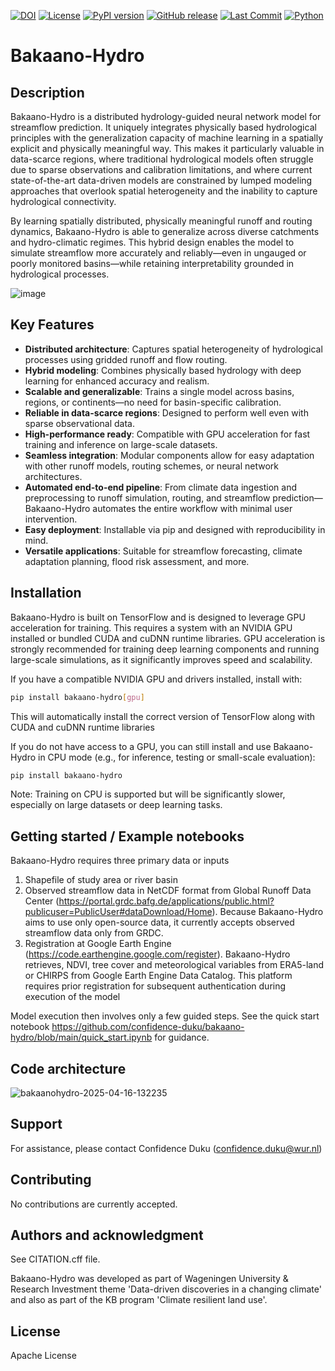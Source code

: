 [![DOI](https://zenodo.org/badge/923830097.svg)](https://doi.org/10.5281/zenodo.15227201) [![License](https://img.shields.io/github/license/confidence-duku/bakaano-hydro.svg)](https://github.com/confidence-duku/bakaano-hydro/blob/main/LICENSE) [![PyPI version](https://badge.fury.io/py/bakaano-hydro.svg)](https://pypi.org/project/bakaano-hydro/)
 [![GitHub release](https://img.shields.io/github/v/release/confidence-duku/bakaano-hydro.svg)](https://github.com/confidence-duku/bakaano-hydro/releases) [![Last Commit](https://img.shields.io/github/last-commit/confidence-duku/bakaano-hydro.svg)](https://github.com/confidence-duku/bakaano-hydro/commits/main) [![Python](https://img.shields.io/badge/python-3.8+-blue.svg)](https://www.python.org/)

# Bakaano-Hydro

## Description

Bakaano-Hydro is a distributed hydrology-guided neural network model for streamflow prediction. It uniquely integrates physically based hydrological principles with the generalization capacity of machine learning in a spatially explicit and physically meaningful way. This makes it particularly valuable in data-scarce regions, where traditional hydrological models often struggle due to sparse observations and calibration limitations, and where current state-of-the-art data-driven models are constrained by lumped modeling approaches that overlook spatial heterogeneity and the inability to capture hydrological connectivity. 

By learning spatially distributed, physically meaningful runoff and routing dynamics, Bakaano-Hydro is able to generalize across diverse catchments and hydro-climatic regimes. This hybrid design enables the model to simulate streamflow more accurately and reliably—even in ungauged or poorly monitored basins—while retaining interpretability grounded in hydrological processes.

![image](https://github.com/user-attachments/assets/8cc1a447-c625-4278-924c-1697e6d10fbf)

## Key Features
- **Distributed architecture**: Captures spatial heterogeneity of hydrological processes using gridded runoff and flow routing.
- **Hybrid modeling**: Combines physically based hydrology with deep learning for enhanced accuracy and realism.
- **Scalable and generalizable**: Trains a single model across basins, regions, or continents—no need for basin-specific calibration.
- **Reliable in data-scarce regions**: Designed to perform well even with sparse observational data.
- **High-performance ready**: Compatible with GPU acceleration for fast training and inference on large-scale datasets.
- **Seamless integration**: Modular components allow for easy adaptation with other runoff models, routing schemes, or neural network architectures.
- **Automated end-to-end pipeline**: From climate data ingestion and preprocessing to runoff simulation, routing, and streamflow prediction—Bakaano-Hydro automates the entire workflow with minimal user intervention.
- **Easy deployment**: Installable via pip and designed with reproducibility in mind.
- **Versatile applications**: Suitable for streamflow forecasting, climate adaptation planning, flood risk assessment, and more.

## Installation

Bakaano-Hydro is built on TensorFlow and is designed to leverage GPU acceleration for training. This requires a system with an NVIDIA GPU installed or bundled CUDA and cuDNN runtime libraries.
GPU acceleration is strongly recommended for training deep learning components and running large-scale simulations, as it significantly improves speed and scalability.

If you have a compatible NVIDIA GPU and drivers installed, install with:

```bash
pip install bakaano-hydro[gpu]
```

This will automatically install the correct version of TensorFlow along with CUDA and cuDNN runtime libraries

If you do not have access to a GPU, you can still install and use Bakaano-Hydro in CPU mode (e.g., for inference, testing or small-scale evaluation):

```bash
pip install bakaano-hydro
```

Note: Training on CPU is supported but will be significantly slower, especially on large datasets or deep learning tasks.

## Getting started / Example notebooks

Bakaano-Hydro requires three primary data or inputs

1. Shapefile of study area or river basin
2. Observed streamflow data in NetCDF format from Global Runoff Data Center (<https://portal.grdc.bafg.de/applications/public.html?publicuser=PublicUser#dataDownload/Home>). Because Bakaano-Hydro aims to use only open-source data, it currently accepts observed streamflow data only from GRDC.
3. Registration at Google Earth Engine (<https://code.earthengine.google.com/register>). Bakaano-Hydro retrieves, NDVI, tree cover and meteorological variables from ERA5-land or CHIRPS from Google Earth Engine Data Catalog. This platform requires prior registration for subsequent authentication during execution of the model

Model execution then involves only a few guided steps. See the quick start notebook <https://github.com/confidence-duku/bakaano-hydro/blob/main/quick_start.ipynb> for guidance.

## Code architecture

![bakaanohydro-2025-04-16-132235](https://github.com/user-attachments/assets/4a98f643-b703-4352-bfd7-3d4d13e9fdfe)

## Support

For assistance, please contact Confidence Duku (<confidence.duku@wur.nl>)

## Contributing

No contributions are currently accepted.

## Authors and acknowledgment

See CITATION.cff file.

Bakaano-Hydro was developed as part of Wageningen University & Research Investment theme 'Data-driven discoveries in a changing climate' and also as part of the KB program 'Climate resilient land use'.

## License

Apache License
